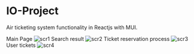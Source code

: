 # IO-Project

Air ticketing system functionality in Reactjs with MUI.

Main Page
![scr1](https://github.com/Dzangg/IO-Project/assets/79015072/4e4d1526-7013-4ceb-a173-e96fbc25867c)
Search result
![scr2](https://github.com/Dzangg/IO-Project/assets/79015072/d3f24a90-c52a-4e9e-ad73-9ae9991dac6e)
Ticket reservation process
![scr3](https://github.com/Dzangg/IO-Project/assets/79015072/a463421c-ec2c-4825-b0d3-862e5a00aca9)
User tickets
![scr4](https://github.com/Dzangg/IO-Project/assets/79015072/ad7bcbbf-416c-4f5b-a9ad-b9e34d5dee03)
